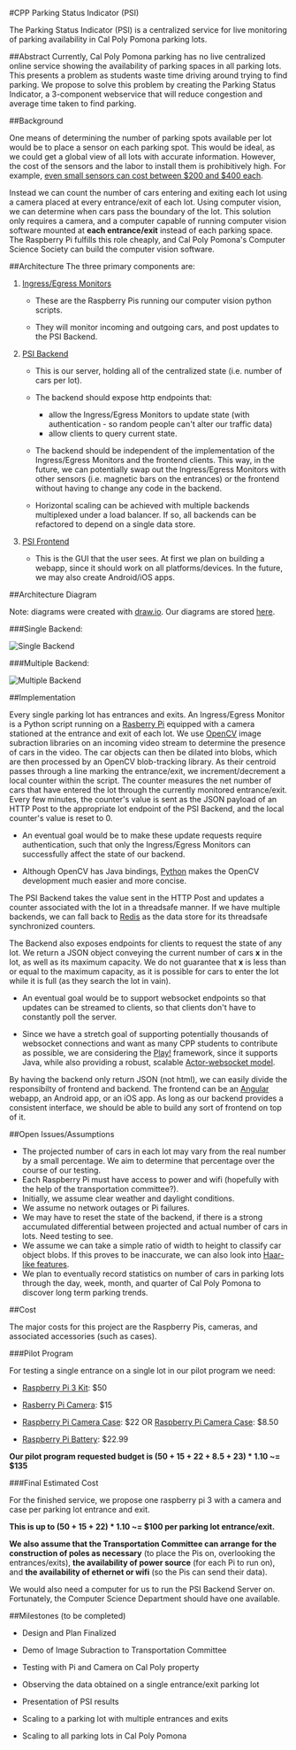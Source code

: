 #CPP Parking Status Indicator (PSI)

The Parking Status Indicator (PSI) is a centralized service for live monitoring of parking availability in Cal Poly Pomona parking lots.


##Abstract
Currently, Cal Poly Pomona parking has no live centralized online service showing the availability of parking spaces in all parking lots. This presents a problem as students waste time driving around trying to find parking. We propose to solve this problem by creating the Parking Status Indicator, a 3-component webservice that will reduce congestion and average time taken to find parking.

##Background

One means of determining the number of parking spots available per lot would be to place a sensor on each parking spot. This would be ideal, as we could get a global view of all lots with accurate information. However, the cost of the sensors and the labor to install them is prohibitively high. For example, [even small sensors can cost between $200 and $400 each](http://www.popularmechanics.com/technology/gadgets/a6528/smart-parking-systems-steer-drivers-to-open-spaces/).

Instead we can count the number of cars entering and exiting each lot using a camera placed at every entrance/exit of each lot. Using computer vision, we can determine when cars pass the boundary of the lot. This solution only requires a camera, and a computer capable of running computer vision software mounted at **each entrance/exit** instead of each parking space. The Raspberry Pi fulfills this role cheaply, and Cal Poly Pomona's Computer Science Society can build the computer vision software. 


##Architecture
The three primary components are:

1. [Ingress/Egress Monitors](https://github.com/cpp-css/cpp-parking-computer-vision)
	
	*  These are the Raspberry Pis running our computer vision python scripts. 

	*  They will monitor incoming and outgoing cars, and post updates to the PSI Backend.


2. [PSI Backend](https://github.com/cpp-css/cpp-parking-backend)

	*  This is our server, holding all of the centralized state (i.e. number of cars per lot).

	*  The backend should expose http endpoints that:
		*  allow the Ingress/Egress Monitors to update state (with authentication - so random people can't alter our traffic data)
		*  allow clients to query current state.

	*  The backend should be independent of the implementation of the Ingress/Egress Monitors and the frontend clients. This way, in the future, we can potentially swap out the Ingress/Egress Monitors with other sensors (i.e. magnetic bars on the entrances) or the frontend without having to change any code in the backend.

	*  Horizontal scaling can be achieved with multiple backends multiplexed under a load balancer. If so, all backends can be refactored to depend on a single data store.

3. [PSI Frontend](https://github.com/cpp-css/cpp-parking-frontend)

	*  This is the GUI that the user sees. At first we plan on building a webapp, since it should work on all platforms/devices. In the future, we may also create Android/iOS apps. 

##Architecture Diagram

Note: diagrams were created with [draw.io](https://draw.io). Our diagrams are stored [here](https://drive.google.com/file/d/0B5urvZjIEkRkOFJhd2ZyYWFwc2c/view?usp=sharing).

###Single Backend:

![Single Backend](images/SingleBackendArchitecture.png)


###Multiple Backend:

![Multiple Backend](images/MultipleBackendArchitecture.png)


##Implementation

Every single parking lot has entrances and exits. An Ingress/Egress Monitor is a Python script running on a [Rasberry Pi](https://www.raspberrypi.org/) equipped with a camera stationed at the entrance and exit of each lot. We use [OpenCV](http://opencv.org/) image subraction libraries on an incoming video stream to determine the presence of cars in the video. The car objects can then be dilated into blobs, which are then processed by an OpenCV blob-tracking library. As their centroid passes through a line marking the entrance/exit, we increment/decrement a local counter within the script. The counter measures the net number of cars that have entered the lot through the currently monitored entrance/exit. Every few minutes, the counter's value is sent as the JSON payload of an HTTP Post to the appropriate lot endpoint of the PSI Backend, and the local counter's value is reset to 0. 

*  An eventual goal would be to make these update requests require authentication, such that only the Ingress/Egress Monitors can successfully affect the state of our backend.

*  Although OpenCV has Java bindings, [Python](http://docs.opencv.org/3.0-beta/doc/py_tutorials/py_tutorials.html) makes the OpenCV development much easier and more concise.


The PSI Backend takes the value sent in the HTTP Post and updates a counter associated with the lot in a threadsafe manner. If we have multiple backends, we can fall back to [Redis](https://redis.io/) as the data store for its threadsafe synchronized counters. 

The Backend also exposes endpoints for clients to request the state of any lot. We return a JSON object conveying the current number of cars __x__ in the lot, as well as its maximum capacity. We do not guarantee that __x__ is less than or equal to the maximum capacity, as it is possible for cars to enter the lot while it is full (as they search the lot in vain). 

*  An eventual goal would be to support websocket endpoints so that updates can be streamed to clients, so that clients don't have to constantly poll the server.  

*  Since we have a stretch goal of supporting potentially thousands of websocket connections and want as many CPP students to contribute as possible, we are considering the [Play!](https://www.playframework.com/) framework, since it supports Java, while also providing a robust, scalable [Actor-websocket model](https://www.playframework.com/documentation/2.5.x/JavaWebSockets).


By having the backend only return JSON (not html), we can easily divide the responsibilty of frontend and backend. The frontend can be an [Angular](https://angularjs.org/) webapp, an Android app, or an iOS app. As long as our backend provides a consistent interface, we should be able to build any sort of frontend on top of it.



##Open Issues/Assumptions

*  The projected number of cars in each lot may vary from the real number by a small percentage. We aim to determine that percentage over the course of our testing. 
*  Each Raspberry Pi must have access to power and wifi (hopefully with the help of the transportation committee?). 
*  Initially, we assume clear weather and daylight conditions.
*  We assume no network outages or Pi failures. 
*  We may have to reset the state of the backend, if there is a strong accumulated differential between projected and actual number of cars in lots. Need testing to see.
*  We assume we can take a simple ratio of width to height to classify car object blobs. If this proves to be inaccurate, we can also look into [Haar-like features](https://en.wikipedia.org/wiki/Haar-like_features).
*  We plan to eventually record statistics on number of cars in parking lots through the day, week, month, and quarter of Cal Poly Pomona to discover long term parking trends. 


##Cost


The major costs for this project are the Raspberry Pis, cameras, and associated accessories (such as cases).

###Pilot Program

For testing a single entrance on a single lot in our pilot program we need:

*  [Raspberry Pi 3 Kit](https://www.amazon.com/CanaKit-Raspberry-Clear-Power-Supply/dp/B01C6EQNNK/ref=sr_1_3?ie=UTF8&qid=1483666861&sr=8-3&keywords=raspberry+pi+3): $50


*  [Rasberry Pi Camera](https://www.amazon.com/Arducam-Megapixels-Sensor-OV5647-Raspberry/dp/B012V1HEP4/ref=sr_1_2?ie=UTF8&qid=1483666978&sr=8-2&keywords=raspberry+pi+3+camera): $15
	

*  [Raspberry Pi Camera Case](https://www.amazon.com/TEK-CAM3-Raspberry-Camera-Module-Black/dp/B01H1BIE2Q/ref=sr_1_1?ie=UTF8&qid=1483696074&sr=8-1&keywords=raspberry+pi+camera+case&refinements=p_72%3A2661618011): $22 OR [Raspberry Pi Camera Case](https://www.amazon.com/Latest-Raspberry-Camera-Case-Megapixel/dp/B00IJZJKK4/ref=pd_sbs_147_2?_encoding=UTF8&pd_rd_i=B00IJZJKK4&pd_rd_r=XHJ7AJT5H7DX8DB0HDR9&pd_rd_w=ZhddD&pd_rd_wg=oGNhW&psc=1&refRID=XHJ7AJT5H7DX8DB0HDR9): $8.50


*  [Raspberry Pi Battery](https://www.amazon.com/Intocircuit-11200mAh-Portable-Charger-External/dp/B00BB5GR0A/ref=sr_1_1?ie=UTF8&qid=1483667604&sr=8-1&keywords=intocircuit+11200): $22.99


**Our pilot program requested budget is (50 + 15 + 22 + 8.5 + 23) * 1.10 ~= $135**


###Final Estimated Cost

For the finished service, we propose one raspberry pi 3 with a camera and case per parking lot entrance and exit. 

**This is up to (50 + 15 + 22) * 1.10 ~= $100 per parking lot entrance/exit.** 

**We also assume that the Transportation Committee can arrange for the construction of poles as necessary** (to place the Pis on, overlooking the entrances/exits), **the availability of power source** (for each Pi to run on), and **the availability of ethernet or wifi** (so the Pis can send their data). 

We would also need a computer for us to run the PSI Backend Server on. Fortunately, the Computer Science Department should have one available.


##Milestones (to be completed)

*  Design and Plan Finalized

*  Demo of Image Subraction to Transportation Committee

*  Testing with Pi and Camera on Cal Poly property

*  Observing the data obtained on a single entrance/exit parking lot

*  Presentation of PSI results

*  Scaling to a parking lot with multiple entrances and exits

*  Scaling to all parking lots in Cal Poly Pomona